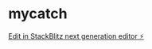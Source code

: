 # mycatch

[Edit in StackBlitz next generation editor ⚡️](https://stackblitz.com/~/github.com/Nick2001-LN/mycatch)